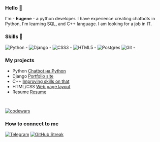 ### Hello 👋

I'm - <b>Eugene</b> - a python developer. I have experience creating chatbots in Python, I'm learning SQL, and C++ language. I am looking for a job in IT.

### Skills 🌱
![Python - ](https://img.shields.io/badge/python-3670A0?style=for-the-badge&logo=python&logoColor=ffdd54)
![Django - ](https://img.shields.io/badge/django-%23092E20.svg?style=for-the-badge&logo=django&logoColor=white)
![CSS3 - ](https://img.shields.io/badge/css3-%231572B6.svg?style=for-the-badge&logo=css3&logoColor=white)
![HTML5 - ](https://img.shields.io/badge/html5-%23E34F26.svg?style=for-the-badge&logo=html5&logoColor=white)
![Postgres](https://img.shields.io/badge/postgres-%23316192.svg?style=for-the-badge&logo=postgresql&logoColor=white)
![Git - ](https://img.shields.io/badge/git-%23F05033.svg?style=for-the-badge&logo=git&logoColor=white)

### My projects
- Python     [Chatbot на Python](https://github.com/heavenyoung1/VKinder_bot_VK)
- Django     [Portfolio site](https://github.com/heavenyoung1/personal_portfolio_project)
- C++        [Improving skills on that](https://github.com/heavenyoung1/cpp_learning_jupyter/blob/main/langCex.cpp)
- HTML/CSS   [Web page layout](https://github.com/heavenyoung1/WebSite)
- Resume     [Resume](https://github.com/heavenyoung1/heavenyoung1/blob/main/%D0%A0%D0%B5%D0%B7%D1%8E%D0%BC%D0%B5.pdf)
<br/>  

[![codewars](https://www.codewars.com/users/heavenyoung1/badges/large?theme=light)](https://www.codewars.com/users/heavenyoung1)

### How to connect to me

[![Telegram](https://img.shields.io/badge/Telegram-2CA5E0?style=for-the-badge&logo=telegram&logoColor=white)](https://t.me/heavenyoung)
[![GitHub Streak](http://github-readme-streak-stats.herokuapp.com?user=heavenyoung1&theme=tokyonight_duo)](https://git.io/streak-stats)
<!--
**heavenyoung1/heavenyoung1** is a ✨ _special_ ✨ repository because its `README.md` (this file) appears on your GitHub profile.


